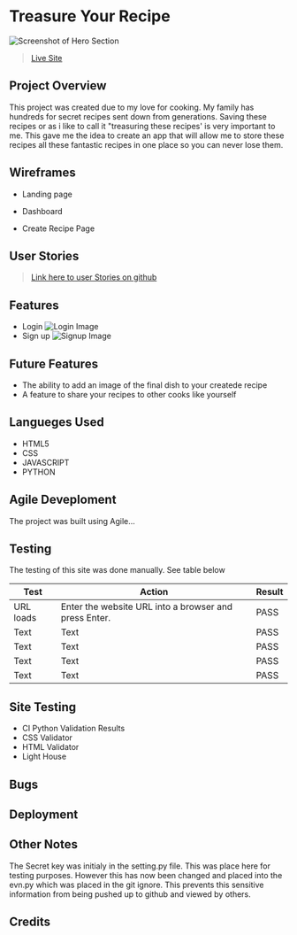 # Treasure Your Recipe
![Screenshot of Hero Section]()
> [Live Site]()

## Project Overview
This project was created due to my love for cooking. My family has hundreds for secret recipes sent down from generations. Saving these recipes or as i like to call it "treasuring these recipes' is very important to me. This gave me the idea to create an app that will allow me to store these recipes all these fantastic recipes in one place so you can never lose them.

## Wireframes

- Landing page

- Dashboard

- Create Recipe Page

## User Stories
> [Link here to user Stories on github]()

## Features
- Login 
![Login Image]()
- Sign up
![Signup Image]()

## Future Features
- The ability to add an image of the final dish to your createde recipe
- A feature to share your recipes to other cooks like yourself

## Langueges Used
- HTML5
- CSS
- JAVASCRIPT
- PYTHON

## Agile Deveploment 
The project was built using Agile...

## Testing
The testing of this site was done manually. See table below

| Test                                  | Action                                                                                       | Result |
| ------------------------------------- | -------------------------------------------------------------------------------------------- | ------ |
| URL loads                             | Enter the website URL into a browser and press Enter.                                        | PASS   |
| Text              | Text         | PASS   |
| Text                  | Text            | PASS   |
| Text   | Text       | PASS   |
| Text   | Text | PASS   |



## Site Testing 
- CI Python Validation Results
- CSS Validator
- HTML Validator
- Light House

## Bugs


## Deployment 

## Other Notes
The Secret key was initialy in the setting.py file. This was place here for testing purposes. However this has now been changed and placed into the evn.py which was placed in the git ignore. This prevents this sensitive information from being pushed up to github and viewed by others. 

## Credits

